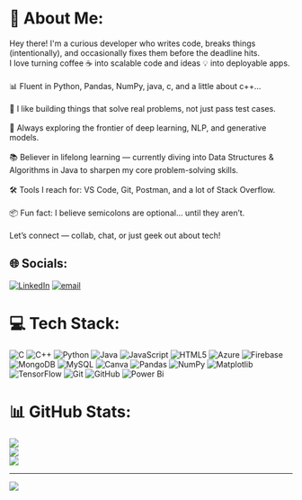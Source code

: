 
# 💫 About Me:
Hey there! I'm a curious developer who writes code, breaks things (intentionally), and occasionally fixes them before the deadline hits.<br>I love turning coffee ☕ into scalable code and ideas 💡 into deployable apps.<br><br>📊 Fluent in Python, Pandas, NumPy, java, c, and a little about c++...<br><br>🚀 I like building things that solve real problems, not just pass test cases.<br><br>🧠 Always exploring the frontier of deep learning, NLP, and generative models.<br><br>📚 Believer in lifelong learning — currently diving into Data Structures & Algorithms in Java to sharpen my core problem-solving skills.<br><br>🛠️ Tools I reach for: VS Code, Git, Postman, and a lot of Stack Overflow.<br><br>📦 Fun fact: I believe semicolons are optional… until they aren’t.<br><br>Let’s connect — collab, chat, or just geek out about tech!


## 🌐 Socials:
[![LinkedIn](https://img.shields.io/badge/LinkedIn-%230077B5.svg?logo=linkedin&logoColor=white)](https://linkedin.com/in/pardhasaradhi-aggunna-34b888266) [![email](https://img.shields.io/badge/Email-D14836?logo=gmail&logoColor=white)](mailto:pardhuaggunna@gmail.com) 

# 💻 Tech Stack:
![C](https://img.shields.io/badge/c-%2300599C.svg?style=for-the-badge&logo=c&logoColor=white) ![C++](https://img.shields.io/badge/c++-%2300599C.svg?style=for-the-badge&logo=c%2B%2B&logoColor=white) ![Python](https://img.shields.io/badge/python-3670A0?style=for-the-badge&logo=python&logoColor=ffdd54) ![Java](https://img.shields.io/badge/java-%23ED8B00.svg?style=for-the-badge&logo=openjdk&logoColor=white) ![JavaScript](https://img.shields.io/badge/javascript-%23323330.svg?style=for-the-badge&logo=javascript&logoColor=%23F7DF1E) ![HTML5](https://img.shields.io/badge/html5-%23E34F26.svg?style=for-the-badge&logo=html5&logoColor=white) ![Azure](https://img.shields.io/badge/azure-%230072C6.svg?style=for-the-badge&logo=microsoftazure&logoColor=white) ![Firebase](https://img.shields.io/badge/firebase-a08021?style=for-the-badge&logo=firebase&logoColor=ffcd34) ![MongoDB](https://img.shields.io/badge/MongoDB-%234ea94b.svg?style=for-the-badge&logo=mongodb&logoColor=white) ![MySQL](https://img.shields.io/badge/mysql-4479A1.svg?style=for-the-badge&logo=mysql&logoColor=white) ![Canva](https://img.shields.io/badge/Canva-%2300C4CC.svg?style=for-the-badge&logo=Canva&logoColor=white) ![Pandas](https://img.shields.io/badge/pandas-%23150458.svg?style=for-the-badge&logo=pandas&logoColor=white) ![NumPy](https://img.shields.io/badge/numpy-%23013243.svg?style=for-the-badge&logo=numpy&logoColor=white) ![Matplotlib](https://img.shields.io/badge/Matplotlib-%23ffffff.svg?style=for-the-badge&logo=Matplotlib&logoColor=black) ![TensorFlow](https://img.shields.io/badge/TensorFlow-%23FF6F00.svg?style=for-the-badge&logo=TensorFlow&logoColor=white) ![Git](https://img.shields.io/badge/git-%23F05033.svg?style=for-the-badge&logo=git&logoColor=white) ![GitHub](https://img.shields.io/badge/github-%23121011.svg?style=for-the-badge&logo=github&logoColor=white) ![Power Bi](https://img.shields.io/badge/power_bi-F2C811?style=for-the-badge&logo=powerbi&logoColor=black)
# 📊 GitHub Stats:
![](https://github-readme-stats.vercel.app/api?username=pardhupardh&theme=dark&hide_border=false&include_all_commits=false&count_private=false)<br/>
![](https://nirzak-streak-stats.vercel.app/?user=pardhupardh&theme=dark&hide_border=false)<br/>
![](https://github-readme-stats.vercel.app/api/top-langs/?username=pardhupardh&theme=dark&hide_border=false&include_all_commits=false&count_private=false&layout=compact)

---
[![](https://visitcount.itsvg.in/api?id=pardhupardh&icon=0&color=0)](https://visitcount.itsvg.in)

<!-- Proudly created with GPRM ( https://gprm.itsvg.in ) -->
